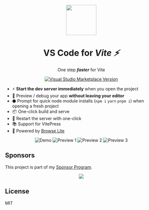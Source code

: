 <p align="center">
<img src="https://antfu.gallerycdn.vsassets.io/extensions/antfu/vite/0.0.1/1614550887590/Microsoft.VisualStudio.Services.Icons.Default" height="100" width="100">

<h1 align="center">
VS Code for <em>Vite ⚡️</em>
</h1>

<p align="center">
One step <em><b>faster</b></em> for Vite
</o>
<p align="center">
<a href="https://marketplace.visualstudio.com/items?itemName=antfu.vite" target="__blank"><img src="https://img.shields.io/visual-studio-marketplace/v/antfu.vite.svg?color=228cb3&amp;label=" alt="Visual Studio Marketplace Version" /></a>
</p>

- ⚡️ **Start the dev server immediately** when you open the project
- 🚀 Preview / debug your app **without leaving your editor**
- ⬢ Prompt for quick node module installs (`npm i` `yarn` `pnpm i`) when opening a fresh project
- 📦 One-click build and serve 
- 🔄 Restart the server with one-click
- 📚 Support for VitePress
- 🔋 Powered by [Browse Lite](https://github.com/antfu/vscode-browse-lite)

<p align="center">
<img alt="Demo" src="https://user-images.githubusercontent.com/11247099/109450296-87a66480-7a85-11eb-985c-5dc63ba3e229.gif">
<img alt="Preview 1" src="https://user-images.githubusercontent.com/11247099/109469316-d6192a80-7aa8-11eb-8a3b-d2d52bef34e4.png">
<img alt="Preview 2" src="https://user-images.githubusercontent.com/11247099/109469308-d1547680-7aa8-11eb-9957-23a4d8ac35e6.png">
<img alt="Preview 3" src="https://user-images.githubusercontent.com/11247099/110799208-e786e180-82b5-11eb-96e7-71be27ca0df8.png">
</p>

## Sponsors

This project is part of my [Sponsor Program](https://github.com/sponsors/antfu).

<p align="center">
  <a href="https://cdn.jsdelivr.net/gh/antfu/static/sponsors.svg">
    <img src='https://cdn.jsdelivr.net/gh/antfu/static/sponsors.png'/>
  </a>
</p>

## License

MIT
